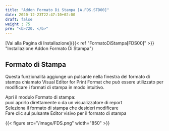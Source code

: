 ```yaml
---
title: "Addon Formato Di Stampa [A.FDS.STD00]"
date: 2020-12-23T22:47:10+02:00
draft: false
weight : 75
pre: "<b>720. </b>"
---
```


[Vai alla Pagina di Installazione]({{< ref "FormatoDiStampa[FDS00]" >}} "Installazione Addon Formato Di Stampa")

## Formato di Stampa
Questa funzionalità aggiunge un pulsante nella finestra del formato di stampa chiamato Visual Editor for Print Format che può essere utilizzato per modificare i formati di stampa in modo intuitivo.

Apri il modulo Formato di stampa:<br>
puoi aprirlo direttamente o da un visualizzatore di report<br>
Seleziona il formato di stampa che desideri modificare<br>
Fare clic sul pulsante Editor visivo per il formato di stampa<br>

{{< figure src="/image/FDS.png"  width="850"  >}}
